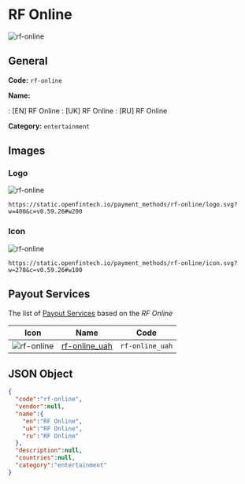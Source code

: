 
# RF Online 
![rf-online](https://static.openfintech.io/payment_methods/rf-online/logo.svg?w=400&c=v0.59.26#w200)  

## General 
**Code:** `rf-online` 
 
**Name:** 
 
:	[EN] RF Online 
:	[UK] RF Online 
:	[RU] RF Online 
 
**Category:** `entertainment` 
 

## Images 

### Logo 
![rf-online](https://static.openfintech.io/payment_methods/rf-online/logo.svg?w=400&c=v0.59.26#w200)  

```
https://static.openfintech.io/payment_methods/rf-online/logo.svg?w=400&c=v0.59.26#w200
```  

### Icon 
![rf-online](https://static.openfintech.io/payment_methods/rf-online/icon.svg?w=278&c=v0.59.26#w100)  

```
https://static.openfintech.io/payment_methods/rf-online/icon.svg?w=278&c=v0.59.26#w100
```  

## Payout Services 
 
The list of [Payout Services](/payout-services/) based on the _RF Online_ 

|Icon|Name|Code| 
|:---:|:---:|:---:| 
|![rf-online](https://static.openfintech.io/payout_methods/rf-online/icon.svg?w=278&c=v0.59.26#w40) |[rf-online_uah](/payout-services/rf-online_uah/)|`rf-online_uah`| 
 

## JSON Object 

```json
{
  "code":"rf-online",
  "vendor":null,
  "name":{
    "en":"RF Online",
    "uk":"RF Online",
    "ru":"RF Online"
  },
  "description":null,
  "countries":null,
  "category":"entertainment"
}
```  
